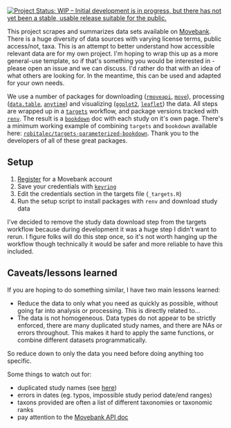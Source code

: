 [![Project Status: WIP – Initial development is in progress, but there has not yet been a stable, usable release suitable for the public.](https://www.repostatus.org/badges/latest/wip.svg)](https://www.repostatus.org/#wip)


This project scrapes and summarizes data sets available on [Movebank](movebank.org/).
There is a huge diversity of data sources with varying license terms, public access/not, 
taxa. This is an attempt to better understand how accessible relevant data are
for my own project. I'm hoping to wrap this up as a more general-use template, so if 
that's something you would be interested in - please open an issue and we can discuss. 
I'd rather do that with an idea of what others are looking for. In the meantime, 
this can be used and adapted for your own needs. 

We use a number of packages for downloading ([`rmoveapi`](https://github.com/benscarlson/rmoveapi), [`move`](https://gitlab.com/bartk/move/)), processing ([`data.table`](https://github.com/Rdatatable/data.table/), [`anytime`](https://github.com/eddelbuettel/anytime)) and visualizing ([`ggplot2`](https://github.com/tidyverse/ggplot2), [`leaflet`](https://github.com/rstudio/leaflet/)) the data.
All steps are wrapped up in a [`targets`](https://github.com/ropensci/targets) workflow, and package versions tracked with [`renv`](https://github.com/rstudio/renv/). The result is a [`bookdown`](https://github.com/rstudio/bookdown/) doc with each study on it's own page. There's a minimum working example of combining `targets` and `bookdown` available here: [`robitalec/targets-parameterized-bookdown`](https://github.com/robitalec/targets-parameterized-bookdown). Thank you to the developers of all of these great packages. 


## Setup

1. [Register](https://www.movebank.org/cms/webapp?gwt_fragment=page=search_map,action=register) for a Movebank account
1. Save your credentials with [`keyring`](https://github.com/r-lib/keyring/)
1. Edit the credentials section in the targets file (`_targets.R`)
1. Run the setup script to install packages with `renv` and download study data

I've decided to remove the study data download step from the targets workflow 
because during development it was a huge step I didn't want to rerun. I figure
folks will do this step once, so it's not worth hanging up the workflow 
though technically it would be safer and more reliable to have this included. 


## Caveats/lessons learned
If you are hoping to do something similar, I have two main lessons learned:
* Reduce the data to only what you need as quickly as possible, without going far into analysis or processing. This is directly related to...
* The data is not homogeneous. Data types do not appear to be strictly enforced, there are many duplicated study names, and there are NAs or errors throughout. This makes it hard to apply the same functions, or combine different datasets programmatically. 

So reduce down to only the data you need before doing anything too specific. 

Some things to watch out for:

* duplicated study names (see [here](https://gitlab.com/bartk/move/-/issues/52))
* errors in dates (eg. typos, impossible study period date/end ranges)
* taxons provided are often a list of different taxonomies or taxonomic ranks
* pay attention to the [Movebank API doc](https://github.com/movebank/movebank-api-doc)
